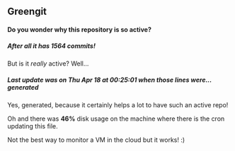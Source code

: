 ## Greengit

#### Do you wonder why this repository is so active?

##### After all it has 1564 commits!

But is it *really* active? Well...

##### Last update was on Thu Apr 18 at 00:25:01 when those lines were... generated

Yes, generated, because it certainly helps a lot to have such an active repo!

Oh and there was **46%** disk usage on the machine
where there is the cron updating this file.

Not the best way to monitor a VM in the cloud but it works! :)

